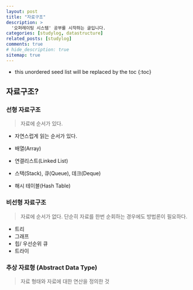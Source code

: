 ```yaml
---
layout: post
title: "자료구조"
description: >
  '오퍼레이팅 시스템' 공부를 시작하는 글입니다.
categories: [studylog, datastructure]
related_posts: [studylog]
comments: true
# hide_description: true
sitemap: true
---
```


* this unordered seed list will be replaced by the toc
{:toc}

## 자료구조?
>  

### 선형 자료구조
> 자료에 순서가 있다.
- 자연스럽게 읽는 순서가 있다.

- 배열(Array)
- 연결리스트(Linked List)
- 스택(Stack), 큐(Queue), 데크(Deque)
- 해시 테이블(Hash Table)

### 비선형 자료구조 
> 자료에 순서가 없다.
단순히 자료를 한번 순회하는 경우에도 방법론이 필요하다.

- 트리
- 그래프
- 힙/ 우선순위 큐
- 트라이 

### 추상 자료형 (Abstract Data Type)
> 자료 형태와 자료에 대한 연산을 정의한 것

